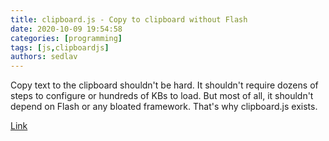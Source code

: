 ```yaml
---
title: clipboard.js - Copy to clipboard without Flash
date: 2020-10-09 19:54:58
categories: [programming]
tags: [js,clipboardjs]
authors: sedlav
---
```


Copy text to the clipboard shouldn't be hard. It shouldn't require dozens of steps to configure or hundreds of KBs to load. But most of all, it shouldn't depend on Flash or any bloated framework. That's why clipboard.js exists.

[Link](https://clipboardjs.com/)
